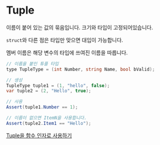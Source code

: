 # Tuple

이름이 붙어 있는 값의 묶음입니다. 크기와 타입이 고정되어있습니다. 

`struct`와 다른 점은 타입만 맞으면 대입이 가능합니다. 

멤버 이름은 해당 변수의 타입에 쓰여진 이름을 따릅니다.

```csharp
// 이름을 붙인 튜플 타입
type TupleType = (int Number, string Name, bool bValid);

// 생성
TupleType tuple1 = (1, "hello", false);
var tuple2 = (2, "Hello", true);

// 사용
Assert(tuple1.Number == 1);

// 이름이 없으면 ItemN을 사용합니다.
Assert(tuple2.Item1 == "Hello");

```

[Tuple을 함수 인자로 사용하기](Using%20tuples%20as%20function%20arguments.md)